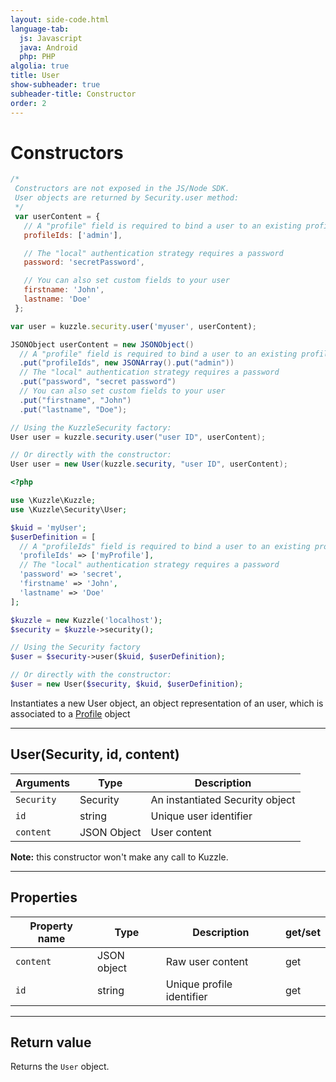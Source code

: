 ```yaml
---
layout: side-code.html
language-tab:
  js: Javascript
  java: Android
  php: PHP
algolia: true
title: User
show-subheader: true
subheader-title: Constructor
order: 2
---
```


# Constructors

```js
/*
 Constructors are not exposed in the JS/Node SDK.
 User objects are returned by Security.user method:
 */
 var userContent = {
   // A "profile" field is required to bind a user to an existing profile
   profileIds: ['admin'],

   // The "local" authentication strategy requires a password
   password: 'secretPassword',

   // You can also set custom fields to your user
   firstname: 'John',
   lastname: 'Doe'
 };

var user = kuzzle.security.user('myuser', userContent);
```

```java
JSONObject userContent = new JSONObject()
  // A "profile" field is required to bind a user to an existing profile
  .put("profileIds", new JSONArray().put("admin"))
  // The "local" authentication strategy requires a password
  .put("password", "secret password")
  // You can also set custom fields to your user
  .put("firstname", "John")
  .put("lastname", "Doe");

// Using the KuzzleSecurity factory:
User user = kuzzle.security.user("user ID", userContent);

// Or directly with the constructor:
User user = new User(kuzzle.security, "user ID", userContent);
```

```php
<?php

use \Kuzzle\Kuzzle;
use \Kuzzle\Security\User;

$kuid = 'myUser';
$userDefinition = [
  // A "profileIds" field is required to bind a user to an existing profile
  'profileIds' => ['myProfile'],
  // The "local" authentication strategy requires a password
  'password' => 'secret',
  'firstname' => 'John',
  'lastname' => 'Doe'
];

$kuzzle = new Kuzzle('localhost');
$security = $kuzzle->security();

// Using the Security factory
$user = $security->user($kuid, $userDefinition);

// Or directly with the constructor:
$user = new User($security, $kuid, $userDefinition);
```

Instantiates a new User object, an object representation of an user, which is associated to a [Profile](/sdk-reference/profile) object


---

## User(Security, id, content)

| Arguments | Type | Description |
|---------------|---------|----------------------------------------|
| ``Security`` | Security | An instantiated Security object |
| ``id`` | string | Unique user identifier |
| ``content`` | JSON Object | User content |

**Note:**  this constructor won't make any call to Kuzzle.

---

## Properties

| Property name | Type | Description | get/set |
|--------------|--------|-----------------------------------|---------|
| `content` | JSON object | Raw user content | get |
| `id` | string | Unique profile identifier | get |

---

## Return value

Returns the `User` object.
